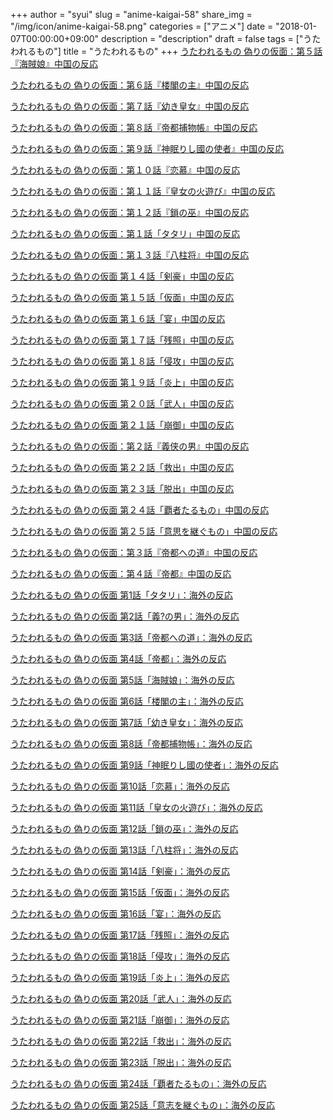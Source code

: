 +++
author = "syui"
slug = "anime-kaigai-58"
share_img = "/img/icon/anime-kaigai-58.png"
categories = ["アニメ"]
date = "2018-01-07T00:00:00+09:00"
description = "description"
draft = false
tags = ["うたわれるもの"]
title = "うたわれるもの"
+++
<a href="http://blog.livedoor.jp/tairikuno/archives/1057237.html" rel="nofollow" target="_blank" title="うたわれるもの 偽りの仮面：第５話『海賊娘』中国の反応">うたわれるもの 偽りの仮面：第５話『海賊娘』中国の反応</a>

<a href="http://blog.livedoor.jp/tairikuno/archives/1221812.html" rel="nofollow" target="_blank" title="うたわれるもの 偽りの仮面：第６話『楼閣の主』中国の反応">うたわれるもの 偽りの仮面：第６話『楼閣の主』中国の反応</a>

<a href="http://blog.livedoor.jp/tairikuno/archives/1425180.html" rel="nofollow" target="_blank" title="うたわれるもの 偽りの仮面：第７話『幼き皇女』中国の反応">うたわれるもの 偽りの仮面：第７話『幼き皇女』中国の反応</a>

<a href="http://blog.livedoor.jp/tairikuno/archives/1617450.html" rel="nofollow" target="_blank" title="うたわれるもの 偽りの仮面：第８話『帝都捕物帳』中国の反応">うたわれるもの 偽りの仮面：第８話『帝都捕物帳』中国の反応</a>

<a href="http://blog.livedoor.jp/tairikuno/archives/1807416.html" rel="nofollow" target="_blank" title="うたわれるもの 偽りの仮面：第９話『神眠りし國の使者』中国の反応">うたわれるもの 偽りの仮面：第９話『神眠りし國の使者』中国の反応</a>

<a href="http://blog.livedoor.jp/tairikuno/archives/1991028.html" rel="nofollow" target="_blank" title="うたわれるもの 偽りの仮面：第１０話『恋慕』中国の反応">うたわれるもの 偽りの仮面：第１０話『恋慕』中国の反応</a>

<a href="http://blog.livedoor.jp/tairikuno/archives/2297640.html" rel="nofollow" target="_blank" title="うたわれるもの 偽りの仮面：第１１話『皇女の火遊び』中国の反応">うたわれるもの 偽りの仮面：第１１話『皇女の火遊び』中国の反応</a>

<a href="http://blog.livedoor.jp/tairikuno/archives/2450174.html" rel="nofollow" target="_blank" title="うたわれるもの 偽りの仮面：第１２話『鎖の巫』中国の反応">うたわれるもの 偽りの仮面：第１２話『鎖の巫』中国の反応</a>

<a href="http://blog.livedoor.jp/tairikuno/archives/279716.html" rel="nofollow" target="_blank" title="うたわれるもの 偽りの仮面：第１話「タタリ」中国の反応">うたわれるもの 偽りの仮面：第１話「タタリ」中国の反応</a>

<a href="http://blog.livedoor.jp/tairikuno/archives/2803159.html" rel="nofollow" target="_blank" title="うたわれるもの 偽りの仮面：第１３話『八柱将』中国の反応">うたわれるもの 偽りの仮面：第１３話『八柱将』中国の反応</a>

<a href="http://blog.livedoor.jp/tairikuno/archives/2957290.html" rel="nofollow" target="_blank" title="うたわれるもの 偽りの仮面 第１４話「剣豪」中国の反応">うたわれるもの 偽りの仮面 第１４話「剣豪」中国の反応</a>

<a href="http://blog.livedoor.jp/tairikuno/archives/3136111.html" rel="nofollow" target="_blank" title=" うたわれるもの 偽りの仮面 第１５話「仮面」中国の反応"> うたわれるもの 偽りの仮面 第１５話「仮面」中国の反応</a>

<a href="http://blog.livedoor.jp/tairikuno/archives/3306111.html" rel="nofollow" target="_blank" title="うたわれるもの 偽りの仮面 第１６話「宴」中国の反応">うたわれるもの 偽りの仮面 第１６話「宴」中国の反応</a>

<a href="http://blog.livedoor.jp/tairikuno/archives/3504817.html" rel="nofollow" target="_blank" title="うたわれるもの 偽りの仮面 第１７話「残照」中国の反応">うたわれるもの 偽りの仮面 第１７話「残照」中国の反応</a>

<a href="http://blog.livedoor.jp/tairikuno/archives/3664142.html" rel="nofollow" target="_blank" title=" うたわれるもの 偽りの仮面 第１８話「侵攻」中国の反応"> うたわれるもの 偽りの仮面 第１８話「侵攻」中国の反応</a>

<a href="http://blog.livedoor.jp/tairikuno/archives/3846648.html" rel="nofollow" target="_blank" title=" うたわれるもの 偽りの仮面 第１９話「炎上」中国の反応"> うたわれるもの 偽りの仮面 第１９話「炎上」中国の反応</a>

<a href="http://blog.livedoor.jp/tairikuno/archives/3991922.html" rel="nofollow" target="_blank" title="うたわれるもの 偽りの仮面 第２０話「武人」中国の反応">うたわれるもの 偽りの仮面 第２０話「武人」中国の反応</a>

<a href="http://blog.livedoor.jp/tairikuno/archives/4163643.html" rel="nofollow" target="_blank" title="うたわれるもの 偽りの仮面 第２１話「崩御」中国の反応">うたわれるもの 偽りの仮面 第２１話「崩御」中国の反応</a>

<a href="http://blog.livedoor.jp/tairikuno/archives/434098.html" rel="nofollow" target="_blank" title="うたわれるもの 偽りの仮面：第２話『義侠の男』中国の反応">うたわれるもの 偽りの仮面：第２話『義侠の男』中国の反応</a>

<a href="http://blog.livedoor.jp/tairikuno/archives/4345837.html" rel="nofollow" target="_blank" title="うたわれるもの 偽りの仮面 第２２話「救出」中国の反応">うたわれるもの 偽りの仮面 第２２話「救出」中国の反応</a>

<a href="http://blog.livedoor.jp/tairikuno/archives/4587534.html" rel="nofollow" target="_blank" title="うたわれるもの 偽りの仮面 第２３話「脱出」中国の反応">うたわれるもの 偽りの仮面 第２３話「脱出」中国の反応</a>

<a href="http://blog.livedoor.jp/tairikuno/archives/4776138.html" rel="nofollow" target="_blank" title="うたわれるもの 偽りの仮面 第２４話「覇者たるもの」中国の反応">うたわれるもの 偽りの仮面 第２４話「覇者たるもの」中国の反応</a>

<a href="http://blog.livedoor.jp/tairikuno/archives/4952414.html" rel="nofollow" target="_blank" title="うたわれるもの 偽りの仮面 第２５話「意思を継ぐもの」中国の反応">うたわれるもの 偽りの仮面 第２５話「意思を継ぐもの」中国の反応</a>

<a href="http://blog.livedoor.jp/tairikuno/archives/600096.html" rel="nofollow" target="_blank" title="うたわれるもの 偽りの仮面：第３話『帝都への道』中国の反応">うたわれるもの 偽りの仮面：第３話『帝都への道』中国の反応</a>

<a href="http://blog.livedoor.jp/tairikuno/archives/809082.html" rel="nofollow" target="_blank" title="うたわれるもの 偽りの仮面：第４話『帝都』中国の反応">うたわれるもの 偽りの仮面：第４話『帝都』中国の反応</a>

<a href="http://fromdistant.blog.jp/archives/1041922573.html" rel="nofollow" target="_blank" title="うたわれるもの 偽りの仮面 第1話「タタリ」：海外の反応">うたわれるもの 偽りの仮面 第1話「タタリ」：海外の反応</a>

<a href="http://fromdistant.blog.jp/archives/1042551170.html" rel="nofollow" target="_blank" title="うたわれるもの 偽りの仮面 第2話「義?の男」：海外の反応">うたわれるもの 偽りの仮面 第2話「義?の男」：海外の反応</a>

<a href="http://fromdistant.blog.jp/archives/1043095173.html" rel="nofollow" target="_blank" title="うたわれるもの 偽りの仮面 第3話「帝都への道」：海外の反応">うたわれるもの 偽りの仮面 第3話「帝都への道」：海外の反応</a>

<a href="http://fromdistant.blog.jp/archives/1043686698.html" rel="nofollow" target="_blank" title="うたわれるもの 偽りの仮面 第4話「帝都」：海外の反応">うたわれるもの 偽りの仮面 第4話「帝都」：海外の反応</a>

<a href="http://fromdistant.blog.jp/archives/1044206791.html" rel="nofollow" target="_blank" title="うたわれるもの 偽りの仮面 第5話「海賊娘」：海外の反応">うたわれるもの 偽りの仮面 第5話「海賊娘」：海外の反応</a>

<a href="http://fromdistant.blog.jp/archives/1044844478.html" rel="nofollow" target="_blank" title="うたわれるもの 偽りの仮面 第6話「楼閣の主」：海外の反応">うたわれるもの 偽りの仮面 第6話「楼閣の主」：海外の反応</a>

<a href="http://fromdistant.blog.jp/archives/1045379270.html" rel="nofollow" target="_blank" title="うたわれるもの 偽りの仮面 第7話「幼き皇女」：海外の反応">うたわれるもの 偽りの仮面 第7話「幼き皇女」：海外の反応</a>

<a href="http://fromdistant.blog.jp/archives/1045994019.html" rel="nofollow" target="_blank" title="うたわれるもの 偽りの仮面 第8話「帝都捕物帳」：海外の反応">うたわれるもの 偽りの仮面 第8話「帝都捕物帳」：海外の反応</a>

<a href="http://fromdistant.blog.jp/archives/1046681271.html" rel="nofollow" target="_blank" title="うたわれるもの 偽りの仮面 第9話「神眠りし國の使者」：海外の反応">うたわれるもの 偽りの仮面 第9話「神眠りし國の使者」：海外の反応</a>

<a href="http://fromdistant.blog.jp/archives/1047272583.html" rel="nofollow" target="_blank" title="うたわれるもの 偽りの仮面 第10話「恋慕」：海外の反応">うたわれるもの 偽りの仮面 第10話「恋慕」：海外の反応</a>

<a href="http://fromdistant.blog.jp/archives/1047828977.html" rel="nofollow" target="_blank" title="うたわれるもの 偽りの仮面 第11話「皇女の火遊び」：海外の反応">うたわれるもの 偽りの仮面 第11話「皇女の火遊び」：海外の反応</a>

<a href="http://fromdistant.blog.jp/archives/1048086479.html" rel="nofollow" target="_blank" title="うたわれるもの 偽りの仮面 第12話「鎖の巫」：海外の反応">うたわれるもの 偽りの仮面 第12話「鎖の巫」：海外の反応</a>

<a href="http://fromdistant.blog.jp/archives/1049176992.html" rel="nofollow" target="_blank" title="うたわれるもの 偽りの仮面 第13話「八柱将」：海外の反応">うたわれるもの 偽りの仮面 第13話「八柱将」：海外の反応</a>

<a href="http://fromdistant.blog.jp/archives/1049610888.html" rel="nofollow" target="_blank" title="うたわれるもの 偽りの仮面 第14話「剣豪」：海外の反応">うたわれるもの 偽りの仮面 第14話「剣豪」：海外の反応</a>

<a href="http://fromdistant.blog.jp/archives/1050149023.html" rel="nofollow" target="_blank" title="うたわれるもの 偽りの仮面 第15話「仮面」：海外の反応">うたわれるもの 偽りの仮面 第15話「仮面」：海外の反応</a>

<a href="http://fromdistant.blog.jp/archives/1050932759.html" rel="nofollow" target="_blank" title="うたわれるもの 偽りの仮面 第16話「宴」：海外の反応">うたわれるもの 偽りの仮面 第16話「宴」：海外の反応</a>

<a href="http://fromdistant.blog.jp/archives/1051954132.html" rel="nofollow" target="_blank" title=" うたわれるもの 偽りの仮面 第17話「残照」：海外の反応"> うたわれるもの 偽りの仮面 第17話「残照」：海外の反応</a>

<a href="http://fromdistant.blog.jp/archives/1052011794.html" rel="nofollow" target="_blank" title="うたわれるもの 偽りの仮面 第18話「侵攻」：海外の反応">うたわれるもの 偽りの仮面 第18話「侵攻」：海外の反応</a>

<a href="http://fromdistant.blog.jp/archives/1052151938.html" rel="nofollow" target="_blank" title="うたわれるもの 偽りの仮面 第19話「炎上」：海外の反応">うたわれるもの 偽りの仮面 第19話「炎上」：海外の反応</a>

<a href="http://fromdistant.blog.jp/archives/1052683401.html" rel="nofollow" target="_blank" title="うたわれるもの 偽りの仮面 第20話「武人」：海外の反応">うたわれるもの 偽りの仮面 第20話「武人」：海外の反応</a>

<a href="http://fromdistant.blog.jp/archives/1061736171.html" rel="nofollow" target="_blank" title=" うたわれるもの 偽りの仮面 第21話「崩御」：海外の反応"> うたわれるもの 偽りの仮面 第21話「崩御」：海外の反応</a>

<a href="http://fromdistant.blog.jp/archives/1061762210.html" rel="nofollow" target="_blank" title="うたわれるもの 偽りの仮面 第22話「救出」：海外の反応">うたわれるもの 偽りの仮面 第22話「救出」：海外の反応</a>

<a href="http://fromdistant.blog.jp/archives/1061788494.html" rel="nofollow" target="_blank" title="うたわれるもの 偽りの仮面 第23話「脱出」：海外の反応">うたわれるもの 偽りの仮面 第23話「脱出」：海外の反応</a>

<a href="http://fromdistant.blog.jp/archives/1061815312.html" rel="nofollow" target="_blank" title=" うたわれるもの 偽りの仮面 第24話「覇者たるもの」：海外の反応"> うたわれるもの 偽りの仮面 第24話「覇者たるもの」：海外の反応</a>

<a href="http://fromdistant.blog.jp/archives/1061840669.html" rel="nofollow" target="_blank" title="うたわれるもの 偽りの仮面 第25話「意志を継ぐもの」：海外の反応">うたわれるもの 偽りの仮面 第25話「意志を継ぐもの」：海外の反応</a>

